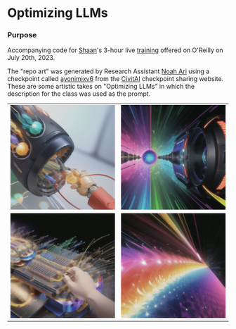 # Optimizing LLMs

### Purpose

Accompanying code for [Shaan](shaankhosla.com)'s 3-hour live [training](https://www.oreilly.com/live-events/optimizing-large-language-models/0636920090981/0636920090980) offered on O'Reilly on July 20th, 2023. 

The "repo art" was generated by Research Assistant [Noah Ari](https://www.linkedin.com/in/noah-ari/) using a checkpoint called [ayonimixv6](https://civitai.com/models/4550/ayonimix) from the [CivitAI](https://civitai.com/) checkpoint sharing website. These are some artistic takes on "Optimizing LLMs" in which the description for the class was used as the prompt.


|   |   |
|---|---|
| ![Image 1](https://github.com/shaankhosla/optimizingllms/blob/main/imgs/3.png) | ![Image 2](https://github.com/shaankhosla/optimizingllms/blob/main/imgs/2.png) |
| ![Image 3](https://github.com/shaankhosla/optimizingllms/blob/main/imgs/4.png) | ![Image 4](https://github.com/shaankhosla/optimizingllms/blob/main/imgs/1.png) |

